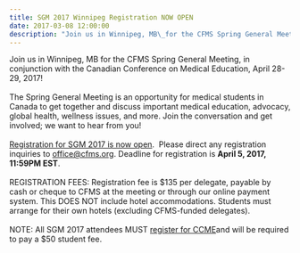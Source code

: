 ```yaml
---
title: SGM 2017 Winnipeg Registration NOW OPEN
date: 2017-03-08 12:00:00
description: "Join us in Winnipeg, MB\_for the CFMS Spring General Meeting, in conjunction\_with the Canadian Conference on Medical Education, April 28-29, 2017!"
---
```



Join us in Winnipeg, MB for the CFMS Spring General Meeting, in conjunction with the Canadian Conference on Medical Education, April 28-29, 2017!
<br>
<br>The Spring General Meeting is an opportunity for medical students in Canada to get together and discuss important medical education, advocacy, global health, wellness issues, and more. Join the conversation and get involved; we want to hear from you!
<br>
<br>[Registration for SGM 2017 is now open](http://www.cfms.org/meetings/sgm-2017-winnipeg.html).  Please direct any registration inquiries to office@cfms.org. Deadline for registration is **April 5, 2017, 11:59PM EST**.
<br>
<br>REGISTRATION FEES: Registration fee is $135 per delegate, payable by cash or cheque to CFMS at the meeting or through our online payment system. This DOES NOT include hotel accommodations. Students must arrange for their own hotels (excluding CFMS-funded delegates).
<br>
<br>NOTE: All SGM 2017 attendees MUST [register for CCME](https://ers.snapuptickets.com/ers/online-registration-landing.cfm?event=1490&amp;lan=eng)and will be required to pay a $50 student fee.